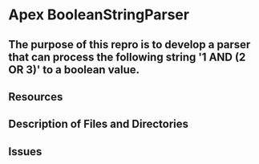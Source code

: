 # Apex BooleanStringParser

## The purpose of this repro is to develop a parser that can process the following string  '1 AND (2 OR 3)' to a boolean value.


## Resources


## Description of Files and Directories


## Issues


